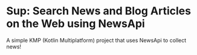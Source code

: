 # Sup: Search News and Blog Articles on the Web using NewsApi
A simple KMP (Kotlin Multiplatform) project that uses NewsApi to collect news!
